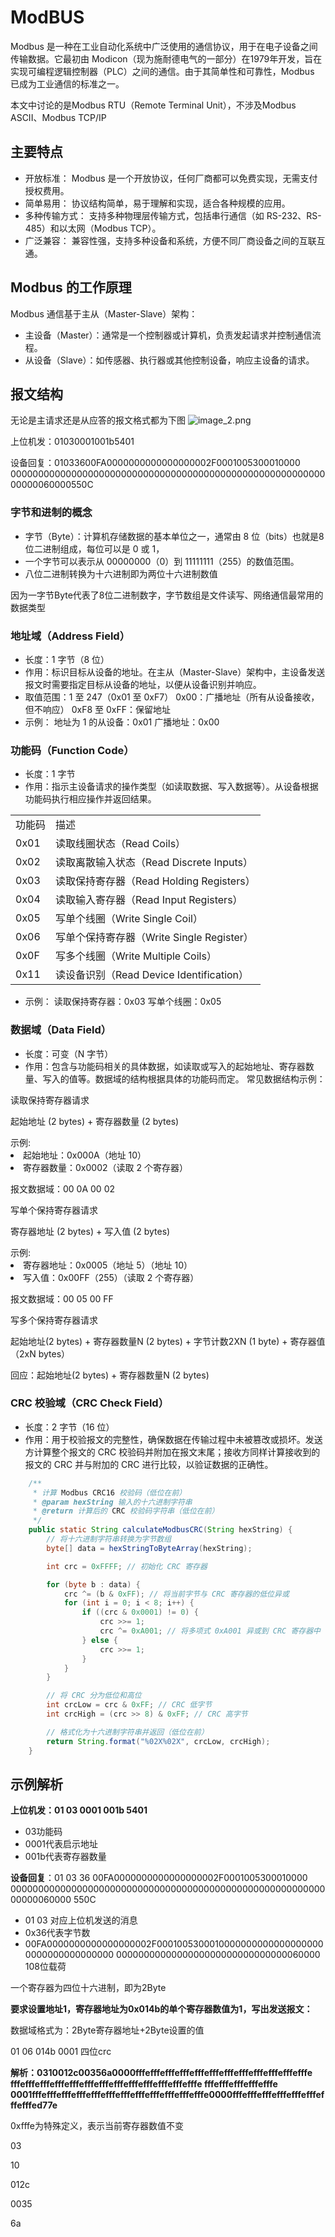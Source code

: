 # ModBUS

Modbus 是一种在工业自动化系统中广泛使用的通信协议，用于在电子设备之间传输数据。它最初由 Modicon（现为施耐德电气的一部分）在1979年开发，旨在实现可编程逻辑控制器（PLC）之间的通信。由于其简单性和可靠性，Modbus 已成为工业通信的标准之一。

<note>
    <p>
        本文中讨论的是Modbus RTU（Remote Terminal Unit），不涉及Modbus ASCII、Modbus TCP/IP
    </p>
</note>

## 主要特点

* 开放标准： Modbus 是一个开放协议，任何厂商都可以免费实现，无需支付授权费用。
* 简单易用： 协议结构简单，易于理解和实现，适合各种规模的应用。 
* 多种传输方式： 支持多种物理层传输方式，包括串行通信（如 RS-232、RS-485）和以太网（Modbus TCP）。
* 广泛兼容： 兼容性强，支持多种设备和系统，方便不同厂商设备之间的互联互通。

## Modbus 的工作原理

Modbus 通信基于主从（Master-Slave）架构：

* 主设备（Master）：通常是一个控制器或计算机，负责发起请求并控制通信流程。
* 从设备（Slave）：如传感器、执行器或其他控制设备，响应主设备的请求。

## 报文结构
无论是主请求还是从应答的报文格式都为下图
![image_2.png](image_2.png)

上位机发：01030001001b5401

设备回复：01033600FA0000000000000000002F0001005300010000
00000000000000000000000000000000000000000000000000000000000000060000550C

### 字节和进制的概念

* 字节（Byte）：计算机存储数据的基本单位之一，通常由 8 位（bits）也就是8位二进制组成，每位可以是 0 或 1，
* 一个字节可以表示从 00000000（0）到 11111111（255）的数值范围。
* 八位二进制转换为十六进制即为两位十六进制数值

<note>
    因为一字节Byte代表了8位二进制数字，字节数组是文件读写、网络通信最常用的数据类型
</note>


### 地址域（Address Field）
- 长度：1 字节（8 位）
- 作用：标识目标从设备的地址。在主从（Master-Slave）架构中，主设备发送报文时需要指定目标从设备的地址，以便从设备识别并响应。
- 取值范围：1 至 247（0x01 至 0xF7）
0x00：广播地址（所有从设备接收，但不响应）
0xF8 至 0xFF：保留地址
- 示例：
地址为 1 的从设备：0x01
广播地址：0x00

### 功能码（Function Code）
- 长度：1 字节
- 作用：指示主设备请求的操作类型（如读取数据、写入数据等）。从设备根据功能码执行相应操作并返回结果。

<table>
<tr><td>功能码</td><td>描述</td></tr>
<tr><td>0x01</td><td>读取线圈状态（Read Coils）</td></tr>
<tr><td>0x02</td><td>读取离散输入状态（Read Discrete Inputs）</td></tr>
<tr><td>0x03</td><td>读取保持寄存器（Read Holding Registers）</td></tr>
<tr><td>0x04</td><td>读取输入寄存器（Read Input Registers）</td></tr>
<tr><td>0x05</td><td>写单个线圈（Write Single Coil）</td></tr>
<tr><td>0x06</td><td>写单个保持寄存器（Write Single Register）</td></tr>
<tr><td>0x0F</td><td>写多个线圈（Write Multiple Coils）</td></tr>
<tr><td>0x11</td><td>读设备识别（Read Device Identification）</td></tr>
</table>



- 示例：
读取保持寄存器：0x03
写单个线圈：0x05

### 数据域（Data Field）
- 长度：可变（N 字节）
- 作用：包含与功能码相关的具体数据，如读取或写入的起始地址、寄存器数量、写入的值等。数据域的结构根据具体的功能码而定。
   常见数据结构示例：

<tabs>
    <tab id="a" title="功能码 0x03">
      <p>读取保持寄存器请求</p>
       <p> 起始地址 (2 bytes) + 寄存器数量 (2 bytes)</p>
        示例:
         <list>
         <li>起始地址：0x000A（地址 10）
         </li>
         <li>寄存器数量：0x0002（读取 2 个寄存器）
         </li>
         </list>
        <p>报文数据域：00 0A 00 02</p>
    </tab>
    <tab id="b" title="功能码 0x06">
         <p>写单个保持寄存器请求</p>
       <p> 寄存器地址 (2 bytes) + 写入值 (2 bytes) </p>
        示例:
         <list>
         <li>寄存器地址：0x0005（地址 5）（地址 10）
         </li>
         <li>写入值：0x00FF（255）（读取 2 个寄存器）
         </li>
         </list>
        <p>报文数据域：00 05 00 FF</p>
    </tab>
    <tab id="c" title="功能码 0x10">
         <p>写多个保持寄存器请求</p>
       <p> 起始地址(2 bytes) + 寄存器数量N (2 bytes) + 字节计数2XN (1 byte) + 寄存器值（2xN bytes） </p>
        <p>回应：起始地址(2 bytes) + 寄存器数量N (2 bytes)</p>
    </tab>
</tabs>


### CRC 校验域（CRC Check Field）
- 长度：2 字节（16 位）
- 作用：用于校验报文的完整性，确保数据在传输过程中未被篡改或损坏。发送方计算整个报文的 CRC 校验码并附加在报文末尾；接收方同样计算接收到的报文的 CRC 并与附加的 CRC 进行比较，以验证数据的正确性。

```Java
    /**
     * 计算 Modbus CRC16 校验码（低位在前）
     * @param hexString 输入的十六进制字符串
     * @return 计算后的 CRC 校验码字符串（低位在前）
     */
    public static String calculateModbusCRC(String hexString) {
        // 将十六进制字符串转换为字节数组
        byte[] data = hexStringToByteArray(hexString);

        int crc = 0xFFFF; // 初始化 CRC 寄存器

        for (byte b : data) {
            crc ^= (b & 0xFF); // 将当前字节与 CRC 寄存器的低位异或
            for (int i = 0; i < 8; i++) {
                if ((crc & 0x0001) != 0) {
                    crc >>= 1;
                    crc ^= 0xA001; // 将多项式 0xA001 异或到 CRC 寄存器中
                } else {
                    crc >>= 1;
                }
            }
        }

        // 将 CRC 分为低位和高位
        int crcLow = crc & 0xFF; // CRC 低字节
        int crcHigh = (crc >> 8) & 0xFF; // CRC 高字节

        // 格式化为十六进制字符串并返回（低位在前）
        return String.format("%02X%02X", crcLow, crcHigh);
    }
```

## 示例解析

**上位机发：01 03 0001 001b 5401**

- 03功能码
- 0001代表启示地址
- 001b代表寄存器数量

**设备回复**：01 03 36 00FA0000000000000000002F0001005300010000
00000000000000000000000000000000000000000000000000000000000000060000 550C

- 01 03 对应上位机发送的消息
- 0x36代表字节数
- 00FA0000000000000000002F00010053000100000000000000000000000000000000000
0000000000000000000000000000000060000 108位载荷

<note>一个寄存器为四位十六进制，即为2Byte</note>

**要求设置地址1，寄存器地址为0x014b的单个寄存器数值为1，写出发送报文：**

数据域格式为：2Byte寄存器地址+2Byte设置的值

01 06 014b 0001 四位crc

**解析：0310012c00356a0000fffefffefffefffefffefffefffefffefffefffefffefffe
fffefffefffefffefffefffefffefffefffefffefffefffefffe
fffefffefffefffefffe
0001fffefffefffefffefffefffefffefffefffefffefffefffe0000fffefffefffefffefffefffefffefffed77e**

<note>0xfffe为特殊定义，表示当前寄存器数值不变</note>

<p>03</p>
<p>10</p>
<p>012c</p>
<p>0035</p>
<p>6a</p>




